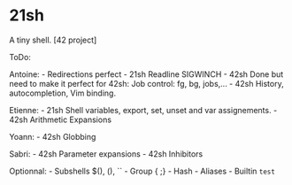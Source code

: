 # 21sh
A tiny shell. [42 project]

ToDo:

Antoine:
	- Redirections perfect
	- 21sh Readline SIGWINCH
	- 42sh Done but need to make it perfect for 42sh: Job control: fg, bg, jobs,...
	- 42sh History, autocompletion, Vim binding.

Etienne:
	- 21sh Shell variables, export, set, unset and var assignements.
	- 42sh Arithmetic Expansions

Yoann:
	- 42sh Globbing

Sabri:
	- 42sh Parameter expansions
	- 42sh Inhibitors


Optionnal:
	- Subshells $(), (), ``
	- Group { ;}
	- Hash
	- Aliases
	- Builtin `test`
